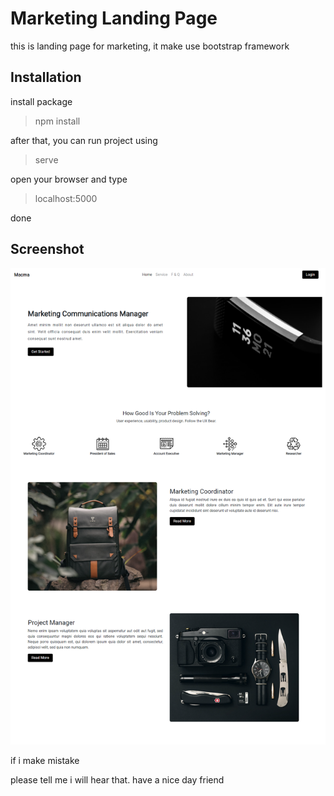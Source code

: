 # Marketing Landing Page

this is landing page for marketing, it make use bootstrap framework

## Installation

install package

> npm install

after that, you can run project using

> serve

open your browser and type

> localhost:5000

done

## Screenshot

![landing Page](image/screenshot.png)

if i make mistake

please tell me i will hear that. have a nice day friend
